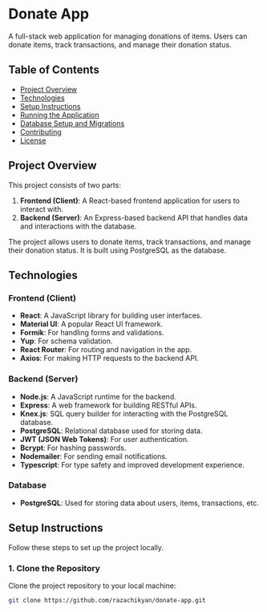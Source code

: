 # Donate App

A full-stack web application for managing donations of items. Users can donate items, track transactions, and manage their donation status.

## Table of Contents

- [Project Overview](#project-overview)
- [Technologies](#technologies)
- [Setup Instructions](#setup-instructions)
- [Running the Application](#running-the-application)
- [Database Setup and Migrations](#database-setup-and-migrations)
- [Contributing](#contributing)
- [License](#license)

## Project Overview

This project consists of two parts:

1. **Frontend (Client)**: A React-based frontend application for users to interact with.
2. **Backend (Server)**: An Express-based backend API that handles data and interactions with the database.

The project allows users to donate items, track transactions, and manage their donation status. It is built using PostgreSQL as the database.

## Technologies

### Frontend (Client)

- **React**: A JavaScript library for building user interfaces.
- **Material UI**: A popular React UI framework.
- **Formik**: For handling forms and validations.
- **Yup**: For schema validation.
- **React Router**: For routing and navigation in the app.
- **Axios**: For making HTTP requests to the backend API.

### Backend (Server)

- **Node.js**: A JavaScript runtime for the backend.
- **Express**: A web framework for building RESTful APIs.
- **Knex.js**: SQL query builder for interacting with the PostgreSQL database.
- **PostgreSQL**: Relational database used for storing data.
- **JWT (JSON Web Tokens)**: For user authentication.
- **Bcrypt**: For hashing passwords.
- **Nodemailer**: For sending email notifications.
- **Typescript**: For type safety and improved development experience.

### Database

- **PostgreSQL**: Used for storing data about users, items, transactions, etc.

## Setup Instructions

Follow these steps to set up the project locally.

### 1. Clone the Repository

Clone the project repository to your local machine:

```bash
git clone https://github.com/razachikyan/donate-app.git
